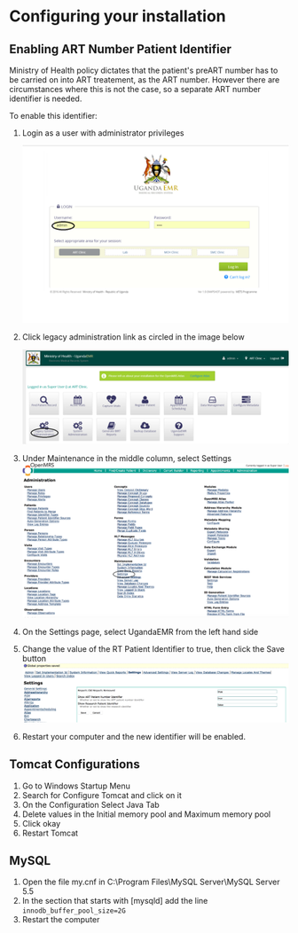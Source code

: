 # Configuring your installation

## Enabling ART Number Patient Identifier

Ministry of Health policy dictates that the patient's preART number has to be carried on into ART treatement, as the ART number. However there are circumstances where this is not the case, so a separate ART number identifier is needed.

To enable this identifier:

1. Login as a user with administrator privileges

   ![Login](images/log_in_as_admin_link.png)

2. Click legacy administration link as circled in the image below

   ![Legacy System Adminstration Link](.gitbook/assets/legacy_system%20administration_link.png)

3. Under Maintenance in the middle column, select Settings ![Settings Link](images/settings.png)
4. On the Settings page, select UgandaEMR from the left hand side
5. Change the value of the RT Patient Identifier to true, then click the Save button ![ART Patient Identifier Global Property](images/global_property_art_patient_identifier.png)
6. Restart your computer and the new identifier will be enabled.

## Tomcat Configurations

1. Go to Windows Startup Menu
2. Search for Configure Tomcat and click on it
3. On the Configuration Select Java Tab
4. Delete values in the Initial memory pool and Maximum memory pool
5. Click okay
6. Restart Tomcat

## MySQL

1. Open the file my.cnf in C:\Program Files\MySQL Server\MySQL Server 5.5
2. In the section that starts with \[mysqld\] add the line `innodb_buffer_pool_size=2G`
3. Restart the computer 

